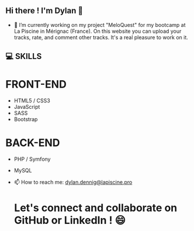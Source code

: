 ## Hi there ! I'm Dylan 👋

- 🔭 I’m currently working on my project "MeloQuest" for my bootcamp at La Piscine in Mérignac (France). On this website you can upload your tracks, rate, and comment other tracks. It's a real pleasure to work on it.
  
## 💻 SKILLS
  # FRONT-END
  - HTML5 / CSS3
  - JavaScript
  - SASS
  - Bootstrap
   
  # BACK-END
  - PHP / Symfony
  - MySQL

- 📫 How to reach me: dylan.dennig@lapiscine.pro

  # Let's connect and collaborate on GitHub or LinkedIn ! 😄


